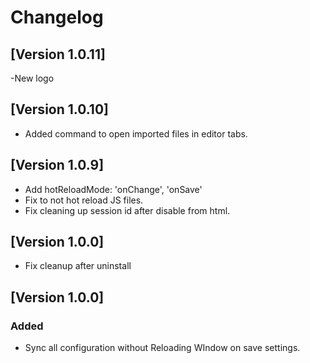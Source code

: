# Changelog

## [Version 1.0.11]

-New logo

## [Version 1.0.10]
- Added command to open imported files in editor tabs.

## [Version 1.0.9]
- Add hotReloadMode: 'onChange', 'onSave'
- Fix to not hot reload JS files.
- Fix cleaning up session id after disable from html.

## [Version 1.0.0]
- Fix cleanup after uninstall

## [Version 1.0.0]
### Added
- Sync all configuration without Reloading WIndow on save settings.